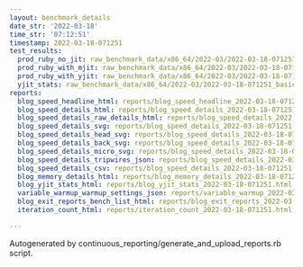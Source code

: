 ```yaml
---
layout: benchmark_details
date_str: '2022-03-18'
time_str: '07:12:51'
timestamp: 2022-03-18-071251
test_results:
  prod_ruby_no_jit: raw_benchmark_data/x86_64/2022-03/2022-03-18-071251_basic_benchmark_prod_ruby_no_jit.json
  prod_ruby_with_mjit: raw_benchmark_data/x86_64/2022-03/2022-03-18-071251_basic_benchmark_prod_ruby_with_mjit.json
  prod_ruby_with_yjit: raw_benchmark_data/x86_64/2022-03/2022-03-18-071251_basic_benchmark_prod_ruby_with_yjit.json
  yjit_stats: raw_benchmark_data/x86_64/2022-03/2022-03-18-071251_basic_benchmark_yjit_stats.json
reports:
  blog_speed_headline_html: reports/blog_speed_headline_2022-03-18-071251.html
  blog_speed_details_html: reports/blog_speed_details_2022-03-18-071251.html
  blog_speed_details_raw_details_html: reports/blog_speed_details_2022-03-18-071251.raw_details.html
  blog_speed_details_svg: reports/blog_speed_details_2022-03-18-071251.svg
  blog_speed_details_head_svg: reports/blog_speed_details_2022-03-18-071251.head.svg
  blog_speed_details_back_svg: reports/blog_speed_details_2022-03-18-071251.back.svg
  blog_speed_details_micro_svg: reports/blog_speed_details_2022-03-18-071251.micro.svg
  blog_speed_details_tripwires_json: reports/blog_speed_details_2022-03-18-071251.tripwires.json
  blog_speed_details_csv: reports/blog_speed_details_2022-03-18-071251.csv
  blog_memory_details_html: reports/blog_memory_details_2022-03-18-071251.html
  blog_yjit_stats_html: reports/blog_yjit_stats_2022-03-18-071251.html
  variable_warmup_warmup_settings_json: reports/variable_warmup_2022-03-18-071251.warmup_settings.json
  blog_exit_reports_bench_list_html: reports/blog_exit_reports_2022-03-18-071251.bench_list.html
  iteration_count_html: reports/iteration_count_2022-03-18-071251.html

---
```

Autogenerated by continuous_reporting/generate_and_upload_reports.rb script.
